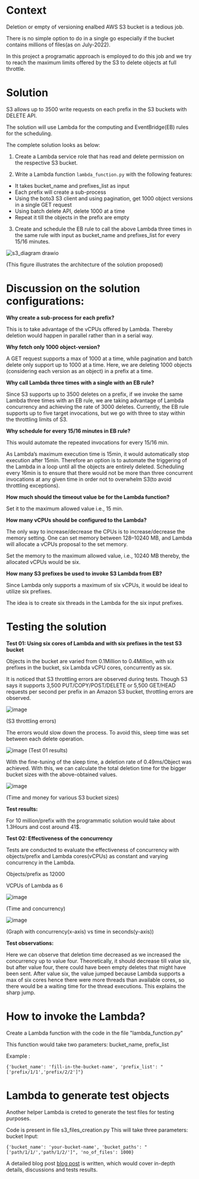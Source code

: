 # Context
Deletion or empty of versioning enalbed AWS S3 bucket is a tedious job. 

There is no simple option to do in a single go especially if the bucket contains millions of files(as on July-2022).

In this project a programatic approach is employed to do this job and we try to reach the maximum limits offered by the S3 to delete objects at full throttle.

# Solution

S3 allows up to 3500 write requests on each prefix in the S3 buckets with DELETE API.

The solution will use Lambda for the computing and EventBridge(EB) rules for the scheduling.

The complete solution looks as below:

1. Create a Lambda service role that has read and delete permission on the respective S3 bucket.

2. Write a Lambda function ```lambda_function.py```   with the following features:
- It takes bucket_name and prefixes_list as input
- Each prefix will create a sub-process
- Using the boto3 S3 client and using pagination, get 1000 object versions in a single GET request
- Using batch delete API, delete 1000 at a time
- Repeat it till the objects in the prefix are empty

3. Create and schedule the EB rule to call the above Lambda three times in the same rule with input as bucket_name and prefixes_list for every 15/16 minutes.

![s3_diagram drawio](https://user-images.githubusercontent.com/15073157/184546231-8a56f13e-01e9-4ec9-ad6b-68c397c2ca8d.png)

(This figure illustrates the architecture of the solution proposed)

# Discussion on the solution configurations:

**Why create a sub-process for each prefix?**

This is to take advantage of the vCPUs offered by Lambda. Thereby deletion would happen in parallel rather than in a serial way.

**Why fetch only 1000 object-version?**

A GET request supports a max of 1000 at a time, while pagination and batch delete only support up to 1000 at a time. Here, we are deleting 1000 objects (considering each version as an object) in a prefix at a time.

**Why call Lambda three times with a single with an EB rule?**

Since S3 supports up to 3500 deletes on a prefix, if we invoke the same Lambda three times with an EB rule, we are taking advantage of Lambda concurrency and achieving the rate of 3000 deletes. Currently, the EB rule supports up to five target invocations, but we go with three to stay within the throttling limits of S3.

**Why schedule for every 15/16 minutes in EB rule?**

This would automate the repeated invocations for every 15/16 min.

As Lambda’s maximum execution time is 15min, it would automatically stop execution after 15min. Therefore an option is to automate the triggering of the Lambda in a loop until all the objects are entirely deleted. Scheduling every 16min is to ensure that there would not be more than three concurrent invocations at any given time in order not to overwhelm S3(to avoid throttling exceptions).


**How much should the timeout value be for the Lambda function?**

Set it to the maximum allowed value i.e., 15 min.


**How many vCPUs should be configured to the Lambda?**

The only way to increase/decrease the CPUs is to increase/decrease the memory setting. One can set memory between 128–10240 MB, and Lambda will allocate a vCPUs proposal to the set memory.

Set the memory to the maximum allowed value, i.e., 10240 MB thereby, the allocated vCPUs would be six.

**How many S3 prefixes be used to invoke S3 Lambda from EB?**

Since Lambda only supports a maximum of six vCPUs, it would be ideal to utilize six prefixes.

The idea is to create six threads in the Lambda for the six input prefixes.

# Testing the solution

**Test 01: Using six cores of Lambda and with six prefixes in the test S3 bucket**

Objects in the bucket are varied from 0.1Million to 0.4Million, with six prefixes in the bucket, six Lambda vCPU cores, concurrently as six.

It is noticed that S3 throttling errors are observed during tests. Though S3 says it supports 3,500 PUT/COPY/POST/DELETE or 5,500 GET/HEAD requests per second per prefix in an Amazon S3 bucket, throttling errors are observed.

![image](https://user-images.githubusercontent.com/15073157/185805092-306b841b-2c56-4fba-aa3e-8bccefdf6761.png)
        
(S3 throttling errors)

The errors would slow down the process. To avoid this, sleep time was set between each delete operation.

![image](https://user-images.githubusercontent.com/15073157/185805113-f23cf979-7dfa-4329-bf0f-3c8288372c9b.png)
(Test 01 results)


With the fine-tuning of the sleep time, a deletion rate of 0.49ms/Object was achieved. With this, we can calculate the total deletion time for the bigger bucket sizes with the above-obtained values.

![image](https://user-images.githubusercontent.com/15073157/185805120-784d1e0b-2347-4ea2-a0fc-d63690013263.png)

(Time and money for various S3 bucket sizes)

**Test results:**

For 10 million/prefix with the programmatic solution would take about 1.3Hours and cost around 41$.


**Test 02: Effectiveness of the concurrency**


Tests are conducted to evaluate the effectiveness of concurrency with objects/prefix and Lambda cores(vCPUs) as constant and varying concurrency in the Lambda.

Objects/prefix as 12000

VCPUs of Lambda as 6

![image](https://user-images.githubusercontent.com/15073157/185805143-cdfbe517-9c90-4d29-9506-aeff79f61325.png)

(Time and concurrency)

![image](https://user-images.githubusercontent.com/15073157/185805159-39b74207-2d64-4e86-a781-28a615c971ad.png)

(Graph with concurrency(x-axis) vs time in seconds(y-axis))


**Test observations:**

Here we can observe that deletion time decreased as we increased the concurrency up to value four. Theoretically, it should decrease till value six, but after value four, there could have been empty deletes that might have been sent. After value six, the value jumped because Lambda supports a max of six cores hence there were more threads than available cores, so there would be a waiting time for the thread executions. This explains the sharp jump.




# How to invoke the Lambda?
Create a Lambda function with the code in the file "lambda_function.py"

This function would take two parameters: bucket_name, prefix_list

Example : 
```
{'bucket_name': 'fill-in-the-bucket-name', 'prefix_list': "['prefix/1/1','prefix/2/2']"}
```

# Lambda to generate test objects
Another helper Lambda is creted to generate the test files for testing purposes.

Code is present in file s3_files_creation.py
This will take three parameters: bucket
Input:
```
{'bucket_name': 'your-bucket-name', 'bucket_paths': "['path/1/1/','path/1/2/']", 'no_of_files': 1000}
```



A detailed blog post [blog post](https://medium.com/@rapurukirity/deletion-of-millions-of-objects-from-versioning-enabled-aws-s3-822461437d41) is written, which would cover in-depth details, discussions and tests results.
